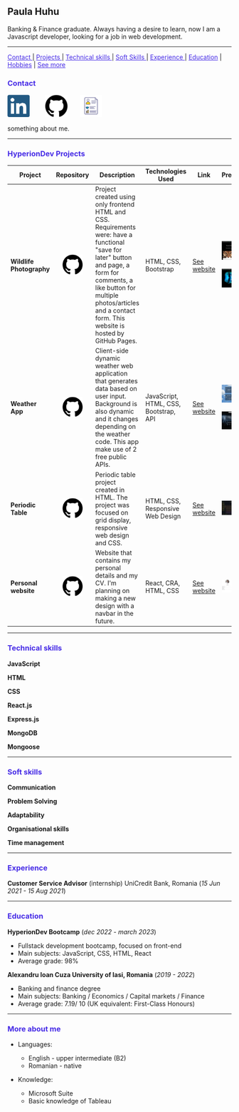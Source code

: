 ## Paula Huhu

Banking & Finance graduate. Always having a desire to learn, now I am a Javascript developer, looking for a job in web development.

---

<a href="#contact" style="color: #472CE6">Contact </a> | <a href="#projects" style="color: #472CE6">Projects </a> | <a href="#technical-skills" style="color: #472CE6">Technical skills </a> | <a href="#soft-skills" style="color: #472CE6">Soft Skills </a> | <a href="#experience" style="color: #472CE6">Experience </a> | <a href="#education" style="color: #472CE6">Education</a> | <a href="#hobbies" style="color: #472CE6">Hobbies</a> | <a href="#more" style="color: #472CE6">See more</a>

### <p id="contact" style="color: #472CE6">Contact</p>

<a href="https://www.linkedin.com/in/paula-huhu/"><img src="logos/linkedin.png" width="50"></a> &nbsp; &nbsp; &nbsp; &nbsp; <a href="https://github.com/PaulaHh"><img src="logos/github.png" width="50"></a>&nbsp; &nbsp; &nbsp; &nbsp;<a href="https://paulahuhu.com"><img src="logos/mywebsite.png" width="50"></a> 

something about me.

***


### <p id="projects" style="color: #472CE6">HyperionDev Projects</p>

| Project | Repository | Description | Technologies Used | Link | Preview |
| --- | --- | --- | --- | --- | --- |
| **Wildlife Photography** |&nbsp; &nbsp;  <a href="https://github.com/PaulaHh/PaulaHh.github.io"><img src="logos/github.png" width="45"></a> | Project created using only frontend HTML and CSS. Requirements were: have a functional "save for later" button and page, a form for comments, a like button for multiple photos/articles and a contact form. This website is hosted by GitHub Pages.| HTML, CSS, Bootstrap | <a href="https://github.com/PaulaHh/PaulaHh.github.io">See website</a> | <img src="./previews/wildlife-website.jpg">&nbsp; <img src="./previews/wildlife-website_2.jpg"> |
| **Weather App** |&nbsp; &nbsp;  <a href="https://github.com/PaulaHh/weather-app"><img src="logos/github.png" width="45"></a> | Client-side dynamic weather web application that generates data based on user input. Background is also dynamic and it changes depending on the weather code. This app make use of 2 free public APIs. | JavaScript, HTML, CSS, Bootstrap, API | <a href="link">See website</a> | <img src="./previews/weatherApp.jpg">&nbsp; <img src="./previews/weatherApp_2.jpg"> |
| **Periodic Table** |&nbsp; &nbsp;  <a href="https://github.com/PaulaHh/periodic-table"><img src="logos/github.png" width="45"></a> | Periodic table project created in HTML. The project was focused on grid display, responsive web design and CSS. | HTML, CSS, Responsive Web Design | <a href="link">See website</a> | <img src="./previews/periodic-table.jpg"> |
| **Personal website** | &nbsp; &nbsp;  <a href="https://github.com/PaulaHh/personal-website"><img src="logos/github.png" width="45"></a>  | Website that contains my personal details and my CV. I'm planning on making a new design with a navbar in the future. | React, CRA, HTML, CSS | <a href="https://www.paulahuhu.com/">See website</a> | <img src="./previews/personalWebsite.jpg"> |


---

### <p id="technical-skills" style="color: #472CE6">Technical skills</p>
**JavaScript**

**HTML**

**CSS**

**React.js**

**Express.js**

**MongoDB**

**Mongoose**

---

### <p id="soft-skills" style="color: #472CE6">Soft skills</p>

**Communication**

**Problem Solving**

**Adaptability**

**Organisational skills**

**Time management**

---

### <p id="experience" style="color: #472CE6">Experience</p>

**Customer Service Advisor** (internship)
UniCredit Bank, Romania  (*15 Jun 2021 - 15 Aug 2021*)          

---

### <p id="education" style="color: #472CE6">Education</p>

**HyperionDev Bootcamp**
(*dec 2022 - march 2023*)

- Fullstack development bootcamp, focused on front-end
- Main subjects: JavaScript, CSS, HTML, React
- Average grade: 98%

**Alexandru Ioan Cuza University of Iasi, Romania**
(*2019 - 2022*)

- Banking and finance degree
- Main subjects: Banking / Economics / Capital markets / Finance
- Average grade: 7.19/ 10 (UK equivalent: First-Class Honours)

---

### <p id="more" style="color: #472CE6">More about me</p>

 * Languages:
    * English - upper intermediate (B2)
    * Romanian - native

* Knowledge:
    * Microsoft Suite
    * Basic knowledge of Tableau
     
